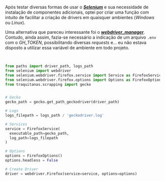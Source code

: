Após testar diversas formas de usar o [**_Selenium_**](https://selenium-python.readthedocs.io/) e sua necessidade de instalação de componentes adicionais, optei por criar uma função com intuito de facilitar a criação de drivers em quaisquer ambientes (_Windows_ ou _Linux_).

Uma alternativa que pareceu interessante foi o [**_webdriver_manager_**](https://pypi.org/project/webdriver-manager/). Contudo, ainda assim, fazia-se necessário a indicação de um arquivo `.env` com o _GH_TOKEN_, possibilitando diversas _requests_ e... eu não estava disposto a utilizar essa variável de ambiente em todo projeto.

<br>

```python
from paths import driver_path, logs_path
from selenium import webdriver
from selenium.webdriver.firefox.service import Service as FirefoxService
from selenium.webdriver.firefox.options import Options as FirefoxOptions
from traquitanas.scrapping import gecko


# Gecko
gecko_path = gecko.get_path_geckodriver(driver_path)

# Logs
logs_filepath = logs_path / 'geckodriver.log'

# Services
service = FirefoxService(
  executable_path=gecko_path,
  log_path=logs_filepath
)

# Options
options = FirefoxOptions()
options.headless = False

# Create Driver
driver = webdriver.Firefox(service=service, options=options)
```

